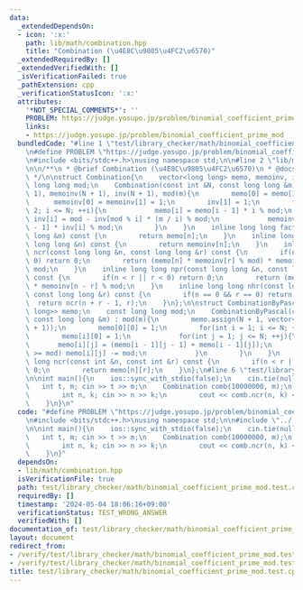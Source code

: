 ```yaml
---
data:
  _extendedDependsOn:
  - icon: ':x:'
    path: lib/math/combination.hpp
    title: "Combination (\u4E8C\u9805\u4FC2\u6570)"
  _extendedRequiredBy: []
  _extendedVerifiedWith: []
  _isVerificationFailed: true
  _pathExtension: cpp
  _verificationStatusIcon: ':x:'
  attributes:
    '*NOT_SPECIAL_COMMENTS*': ''
    PROBLEM: https://judge.yosupo.jp/problem/binomial_coefficient_prime_mod
    links:
    - https://judge.yosupo.jp/problem/binomial_coefficient_prime_mod
  bundledCode: "#line 1 \"test/library_checker/math/binomial_coefficient_prime_mod.test.cpp\"\
    \n#define PROBLEM \"https://judge.yosupo.jp/problem/binomial_coefficient_prime_mod\"\
    \n#include <bits/stdc++.h>\nusing namespace std;\n\n#line 2 \"lib/math/combination.hpp\"\
    \n\n/**\n * @brief Combination (\u4E8C\u9805\u4FC2\u6570)\n * @docs docs/math/combination.md\n\
    \ */\n\nstruct Combination{\n    vector<long long> memo, memoinv, inv;\n    const\
    \ long long mod;\n    Combination(const int &N, const long long &m) : memo(N +\
    \ 1), memoinv(N + 1), inv(N + 1), mod(m){\n        memo[0] = memo[1] = 1;\n  \
    \      memoinv[0] = memoinv[1] = 1;\n        inv[1] = 1;\n        for(int i =\
    \ 2; i <= N; ++i){\n            memo[i] = memo[i - 1] * i % mod;\n           \
    \ inv[i] = mod - inv[mod % i] * (m / i) % mod;\n            memoinv[i] = memoinv[i\
    \ - 1] * inv[i] % mod;\n        }\n    }\n    inline long long fact(const long\
    \ long &n) const {\n        return memo[n];\n    }\n    inline long long factinv(const\
    \ long long &n) const {\n        return memoinv[n];\n    }\n    inline long long\
    \ ncr(const long long &n, const long long &r) const {\n        if(n < r || r <\
    \ 0) return 0;\n        return (memo[n] * memoinv[r] % mod) * memoinv[n - r] %\
    \ mod;\n    }\n    inline long long npr(const long long &n, const long long &r)\
    \ const {\n        if(n < r || r < 0) return 0;\n        return (memo[n] % mod)\
    \ * memoinv[n - r] % mod;\n    }\n    inline long long nhr(const long long &n,\
    \ const long long &r) const {\n        if(n == 0 && r == 0) return 1;\n      \
    \  return ncr(n + r - 1, r);\n    }\n};\n\nstruct CombinationByPascal{\n    vector<vector<long\
    \ long>> memo;\n    const long long mod;\n    CombinationByPascal(const int &N,\
    \ const long long &m) : mod(m){\n        memo.assign(N + 1, vector<long long>(N\
    \ + 1));\n        memo[0][0] = 1;\n        for(int i = 1; i <= N; ++i){\n    \
    \        memo[i][0] = 1;\n            for(int j = 1; j <= N; ++j){\n         \
    \       memo[i][j] = (memo[i - 1][j - 1] + memo[i - 1][j]);\n                if(memo[i][j]\
    \ >= mod) memo[i][j] -= mod;\n            }\n        }\n    }\n    inline long\
    \ long ncr(const int &n, const int &r) const {\n        if(n < r || r < 0) return\
    \ 0;\n        return memo[n][r];\n    }\n};\n#line 6 \"test/library_checker/math/binomial_coefficient_prime_mod.test.cpp\"\
    \n\nint main(){\n    ios::sync_with_stdio(false);\n    cin.tie(nullptr);\n\n \
    \   int t, m; cin >> t >> m;\n    Combination comb(10000000, m);\n    while(t--){\n\
    \        int n, k; cin >> n >> k;\n        cout << comb.ncr(n, k) << \"\\n\";\n\
    \    }\n}\n"
  code: "#define PROBLEM \"https://judge.yosupo.jp/problem/binomial_coefficient_prime_mod\"\
    \n#include <bits/stdc++.h>\nusing namespace std;\n\n#include \"../../../lib/math/combination.hpp\"\
    \n\nint main(){\n    ios::sync_with_stdio(false);\n    cin.tie(nullptr);\n\n \
    \   int t, m; cin >> t >> m;\n    Combination comb(10000000, m);\n    while(t--){\n\
    \        int n, k; cin >> n >> k;\n        cout << comb.ncr(n, k) << \"\\n\";\n\
    \    }\n}"
  dependsOn:
  - lib/math/combination.hpp
  isVerificationFile: true
  path: test/library_checker/math/binomial_coefficient_prime_mod.test.cpp
  requiredBy: []
  timestamp: '2024-05-04 18:06:16+09:00'
  verificationStatus: TEST_WRONG_ANSWER
  verifiedWith: []
documentation_of: test/library_checker/math/binomial_coefficient_prime_mod.test.cpp
layout: document
redirect_from:
- /verify/test/library_checker/math/binomial_coefficient_prime_mod.test.cpp
- /verify/test/library_checker/math/binomial_coefficient_prime_mod.test.cpp.html
title: test/library_checker/math/binomial_coefficient_prime_mod.test.cpp
---
```

